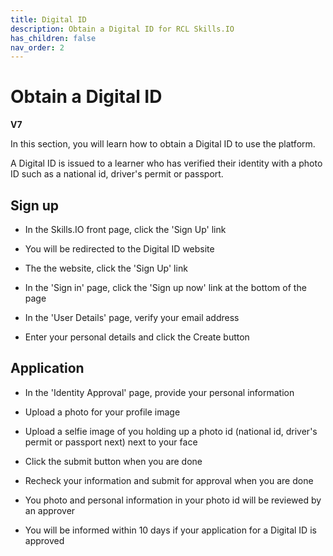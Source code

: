 ```yaml
---
title: Digital ID
description: Obtain a Digital ID for RCL Skills.IO
has_children: false
nav_order: 2
---
```


# Obtain a Digital ID
**V7**

In this section, you will learn how to obtain a Digital ID to use the platform. 

A Digital ID is issued to a learner who has verified their identity with a photo ID such as a national id, driver's permit or passport. 

## Sign up

- In the Skills.IO front page, click the 'Sign Up' link

- You will be redirected to the Digital ID website

- The the website, click the 'Sign Up' link

- In the 'Sign in' page, click the 'Sign up now' link at the bottom of the page

- In the 'User Details' page, verify your email address

- Enter your personal details and click the Create button

## Application

- In the 'Identity Approval' page, provide your personal information

- Upload a photo for your profile image

- Upload a selfie image of you holding up a photo id (national id, driver's permit or passport next) next to your face

- Click the submit button when you are done

- Recheck your information and submit for approval when you are done

- You photo and personal information in your photo id will be reviewed by an approver

- You will be informed within 10 days if your application for a Digital ID is approved

